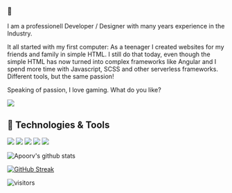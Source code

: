 ### 👋
I am a professionell Developer / Designer with many years experience in the Industry.

It all started with my first computer: As a teenager I created websites for my friends and family in simple HTML. I still do that today, even though the simple HTML has now turned into complex frameworks like Angular and I spend more time with Javascript, SCSS and other serverless frameworks. Different tools, but the same passion! 

Speaking of passion, I love gaming. What do you like?


<img src="https://media-exp1.licdn.com/dms/image/C4D16AQHSaRwoTEsXZQ/profile-displaybackgroundimage-shrink_200_800/0/1625489346659?e=1669852800&v=beta&t=IxiiJQzgvF5xJvMI1uYnkR2AN5FzKt_HYoOjxd3cjpw" >


## 🔧 Technologies & Tools

![](https://img.shields.io/badge/MAC-OS-informational?style=flat&logo=apple&logoColor=white&color=6aa6f8)
![](https://img.shields.io/badge/Editor-VS_Code-informational?style=flat&logo=visual-studio-code&logoColor=white&color=6aa6f8)
![](https://img.shields.io/badge/Code-JavaScript-informational?style=flat&logo=javascript&logoColor=white&color=6aa6f8)
![](https://img.shields.io/badge/Code-Angular-informational?style=flat&logo=angular&logoColor=white&color=6aa6f8)
![](https://img.shields.io/badge/Shell-Bash-informational?style=flat&logo=gnu-bash&logoColor=white&color=6aa6f8)



![Apoorv's github stats](https://github-readme-stats.vercel.app/api?username=kevinrodd&show_icons=true&title_color=ffc857&icon_color=8ac926&text_color=daf7dc&bg_color=151515&hide=issues&count_private=true&include_all_commits=true)

[![GitHub Streak](https://github-readme-streak-stats.herokuapp.com/?user=kevinrodd&theme=dark)](https://git.io/streak-stats)

![visitors](https://visitor-badge-reloaded.herokuapp.com/badge?page_id=kevinrodd&color=00cf00)



